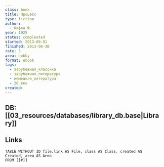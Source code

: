 ```yaml
---
class: book
title: Процесс
type: fiction
author:
  - Кафка Ф.
year: 1925
status: compleated
started: 2013-08-01
finished: 2013-08-30
rate: 5
area: hobby
format: ebook
tags:
  - зарубежная_классика
  - зарубежная_литература
  - немецкая_литература
  - 20_век
created:
---
```

## DB: [[03_resources/databases/library_db.base|Library]]

## Links

```dataview
TABLE WITHOUT ID file.link AS File, class AS Class, created AS Created, area AS Area
FROM [[#]]
````